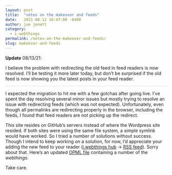 ```yaml
---
layout: post
title:  "notes on the makeover and feeds"
date:   2021-08-12 16:47:00 -0400
author: joe jenett
category:
  - i-webthings
permalink: /notes-on-the-makeover-and-feeds/
slug: makeover-and-feeds
---
```

<div style="border-bottom:1px dashed #ccc;margin-bottom:12px;"><strong>Update</strong> 08/13/21:<br />
<p>I believe the problem with redirecting the old feed in feed readers is now resolved. I’ll be testing it more later today, but don’t be surprised if the old feed is now showing you the latest posts in your feed reader.</p></div>
<p>I expected the migration to hit me with a few gotchas after going live. I’ve spent the day resolving several minor issues but mostly trying to resolve an issue with redirecting feeds (which was not expected). Unfortunately, even though all permalinks are redirecting properly in the browser, including the feeds, I found that feed readers are not picking up the redirect.</p>
<p>This site resides on GitHub’s servers instead of where the Wordpress site resided. If both sites were using the same file system, a simple symlink would have worked. So I tried a number of solutions without success. Though I intend to keep working on a solution, for now, I’d appreciate your adding the new feed to your reader (<a href="https://iwebthings.jenett.org/" title="">i.webthings hub</a> → <a href="https://iwebthings.jenett.org/feed.atom" title="">RSS feed</a>). Sorry about that. Here’s an updated <a href="https://iwebthings.jenett.org/iwt.opml" title="">OPML file</a> containing a number of the <em>webthings</em>.</p>
<p>Take care.</p>